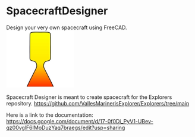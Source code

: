 # SpacecraftDesigner
Design your very own spacecraft using FreeCAD.
![RocketEngine](Icon1.jpg)

Spacecraft Designer is meant to create spacecraft for the Explorers repository.
https://github.com/VallesMarinerisExplorer/Explorers/tree/main

Here is a link to the documentation:
https://docs.google.com/document/d/17-0f0Di_PyV1-UBev-qz00vglF6IMoDuzYaq7braegs/edit?usp=sharing
